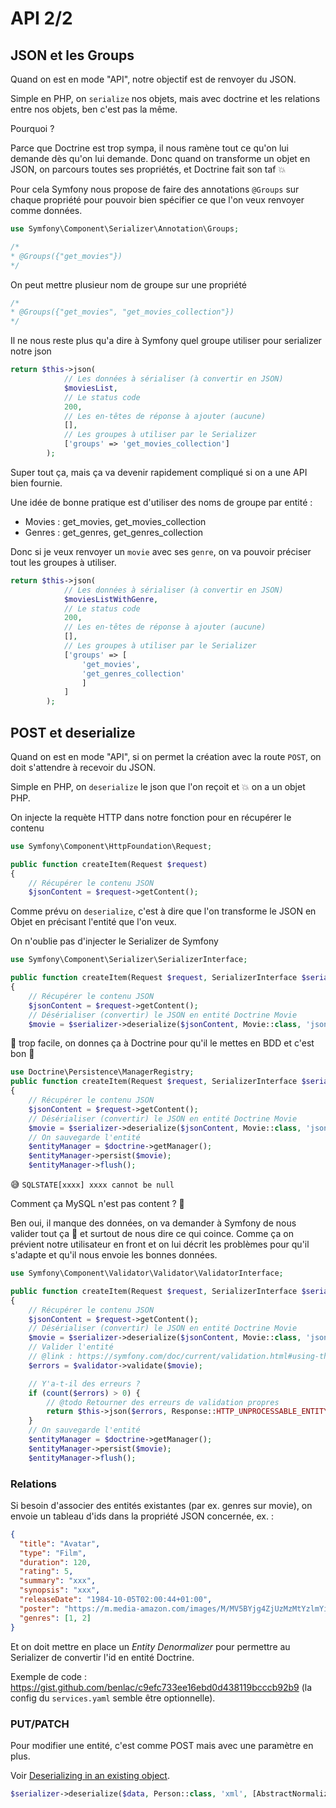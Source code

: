 # API 2/2

## JSON et les Groups

Quand on est en mode "API", notre objectif est de renvoyer du JSON.

Simple en PHP, on `serialize` nos objets, mais avec doctrine et les relations entre nos objets, ben c'est pas la même.

Pourquoi ?

Parce que Doctrine est trop sympa, il nous ramène tout ce qu'on lui demande dès qu'on lui demande.
Donc quand on transforme un objet en JSON, on parcours toutes ses propriétés, et Doctrine fait son taf 💥

Pour cela Symfony nous propose de faire des annotations `@Groups` sur chaque propriété pour pouvoir bien spécifier ce que l'on veux renvoyer comme données.

```php
use Symfony\Component\Serializer\Annotation\Groups;

/*
* @Groups({"get_movies"})
*/
```

On peut mettre plusieur nom de groupe sur une propriété

```php
/*
* @Groups({"get_movies", "get_movies_collection"})
*/
```

Il ne nous reste plus qu'a dire à Symfony quel groupe utiliser pour serializer notre json

```php
return $this->json(
            // Les données à sérialiser (à convertir en JSON)
            $moviesList,
            // Le status code
            200,
            // Les en-têtes de réponse à ajouter (aucune)
            [],
            // Les groupes à utiliser par le Serializer
            ['groups' => 'get_movies_collection']
        );
```

Super tout ça, mais ça va devenir rapidement compliqué si on a une API bien fournie.

Une idée de bonne pratique est d'utiliser des noms de groupe par entité :

* Movies : get_movies, get_movies_collection
* Genres : get_genres, get_genres_collection

Donc si je veux renvoyer un `movie` avec ses `genre`, on va pouvoir préciser tout les groupes à utiliser.

```php
return $this->json(
            // Les données à sérialiser (à convertir en JSON)
            $moviesListWithGenre,
            // Le status code
            200,
            // Les en-têtes de réponse à ajouter (aucune)
            [],
            // Les groupes à utiliser par le Serializer
            ['groups' => [
                'get_movies',
                'get_genres_collection'
                ]
            ]
        );
```

## POST et deserialize

Quand on est en mode "API", si on permet la création avec la route `POST`, on doit s'attendre à recevoir du JSON.

Simple en PHP, on `deserialize` le json que l'on reçoit et 💥 on a un objet PHP.

On injecte la requète HTTP dans notre fonction pour en récupérer le contenu

```php
use Symfony\Component\HttpFoundation\Request;

public function createItem(Request $request)
{
    // Récupérer le contenu JSON
    $jsonContent = $request->getContent();
```

Comme prévu on `deserialize`, c'est à dire que l'on transforme le JSON en Objet en précisant l'entité que l'on veux.

On n'oublie pas d'injecter le Serializer de Symfony

```php
use Symfony\Component\Serializer\SerializerInterface;

public function createItem(Request $request, SerializerInterface $serializer)
{
    // Récupérer le contenu JSON
    $jsonContent = $request->getContent();
    // Désérialiser (convertir) le JSON en entité Doctrine Movie
    $movie = $serializer->deserialize($jsonContent, Movie::class, 'json');
```

🎉 trop facile, on donnes ça à Doctrine pour qu'il le mettes en BDD et c'est bon 💪

```php
use Doctrine\Persistence\ManagerRegistry;
public function createItem(Request $request, SerializerInterface $serializer, ManagerRegistry $doctrine)
{
    // Récupérer le contenu JSON
    $jsonContent = $request->getContent();
    // Désérialiser (convertir) le JSON en entité Doctrine Movie
    $movie = $serializer->deserialize($jsonContent, Movie::class, 'json');
    // On sauvegarde l'entité
    $entityManager = $doctrine->getManager();
    $entityManager->persist($movie);
    $entityManager->flush();

```

😅 `SQLSTATE[xxxx] xxxx cannot be null`

Comment ça MySQL n'est pas content ? 👿

Ben oui, il manque des données, on va demander à Symfony de nous valider tout ça 💪 et surtout de nous dire ce qui coince.
Comme ça on prévient notre utilisateur en front et on lui décrit les problèmes pour qu'il s'adapte et qu'il nous envoie les bonnes données.

```php
use Symfony\Component\Validator\Validator\ValidatorInterface;

public function createItem(Request $request, SerializerInterface $serializer, ManagerRegistry $doctrine, ValidatorInterface $validator)
{
    // Récupérer le contenu JSON
    $jsonContent = $request->getContent();
    // Désérialiser (convertir) le JSON en entité Doctrine Movie
    $movie = $serializer->deserialize($jsonContent, Movie::class, 'json');
    // Valider l'entité
    // @link : https://symfony.com/doc/current/validation.html#using-the-validator-service
    $errors = $validator->validate($movie);

    // Y'a-t-il des erreurs ?
    if (count($errors) > 0) {
        // @todo Retourner des erreurs de validation propres
        return $this->json($errors, Response::HTTP_UNPROCESSABLE_ENTITY);
    }
    // On sauvegarde l'entité
    $entityManager = $doctrine->getManager();
    $entityManager->persist($movie);
    $entityManager->flush();
```

### Relations

Si besoin d'associer des entités existantes (par ex. genres sur movie), on envoie un tableau d'ids dans la propriété JSON concernée, ex. : 

```json
{
  "title": "Avatar",
  "type": "Film",
  "duration": 120,
  "rating": 5,
  "summary": "xxx",
  "synopsis": "xxx",
  "releaseDate": "1984-10-05T02:00:44+01:00",
  "poster": "https://m.media-amazon.com/images/M/MV5BYjg4ZjUzMzMtYzlmYi00YTcwLTlkOWUtYWFmY2RhNjliODQzXkEyXkFqcGdeQXVyNTUyMzE4Mzg@._V1_SX300.jpg",
  "genres": [1, 2]
}
```

Et on doit mettre en place un _Entity Denormalizer_ pour permettre au Serializer de convertir l'id en entité Doctrine.

Exemple de code : https://gist.github.com/benlac/c9efc733ee16ebd0d438119bcccb92b9 (la config du `services.yaml` semble être optionnelle).

### PUT/PATCH

Pour modifier une entité, c'est comme POST mais avec une paramètre en plus.

Voir [Deserializing in an existing object](https://symfony.com/doc/5.4/components/serializer.html#deserializing-in-an-existing-object).

```php
$serializer->deserialize($data, Person::class, 'xml', [AbstractNormalizer::OBJECT_TO_POPULATE => $person]);
```